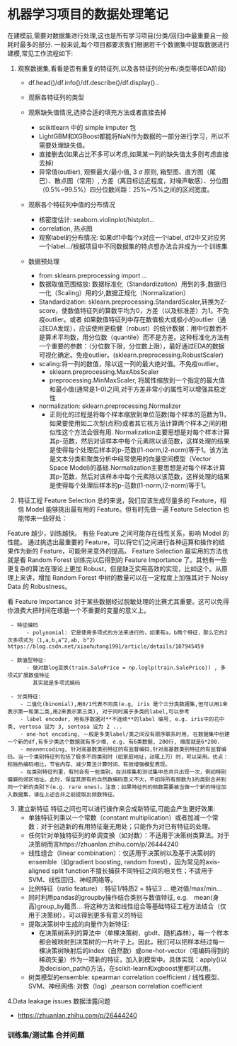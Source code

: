 # 机器学习项目的数据处理笔记
在建模前,需要对数据集进行处理,这也是所有学习项目(分类/回归)中最重要且一般耗时最多的部分. 一般来说,每个项目都要求我们根据若干个数据集中提取数据进行建模,常见工作流程如下:
   
   1. 观察数据集,看看是否有重复的特征列,以及各特征列的分布/类型等(EDA阶段)
        - df.head()/df.info()/df.describe()/df.display()..
        - 观察各特征列的类型
        - 观察缺失值情况,选择合适的填充方法或者直接去掉
            - scikitlearn 中的 simple imputer 包
            - LightGBM和XGBoost都能将NaN作为数据的一部分进行学习，所以不需要处理缺失值。
            - 直接删去(如果占比不多可以考虑,如果某一列的缺失值太多则考虑直接去掉)
            - 异常值(outlier), 观察最大/最小值, 3 $\sigma$ 原则, 箱型图、直方图（尾巴）、散点图（常用）, 方差（离目标远近程度，对噪声敏感）、分位图（0.5%~99.5%）四分位数间距：25%~75%之间的区间宽度。

        - 观察各个特征列中值的分布情况
            - 核密度估计: seaborn.violinplot/histplot...
            - correlation, 热点图
            - 观察label的分布情况: 如果df1中每个x对应一个label, df2中又对应另一个label.../根据项目中不同数据集的特点想办法合并成为一个训练集

        - 数据预处理
            - from sklearn.preprocessing import ...
            - 数据取值范围缩放: 数据标准化（Standardization）用到的多,数据归一化（Scaling）用的少,数据正规化（Normalization）
            - Standardization: sklearn.preprocessing.StandardScaler,转换为Z-score，使数值特征列的算数平均为0，方差（以及标准差）为1。不免疫outlier。或者 如果数值特征列中存在数值极大或极小的outlier（通过EDA发现），应该使用更稳健（robust）的统计数据：用中位数而不是算术平均数，用分位数（quantile）而不是方差。这种标准化方法有一个重要的参数：（分位数下限，分位数上限），最好通过EDA的数据可视化确定。免疫outlier。(sklearn.preprocessing.RobustScaler)
            - scaling:将一列的数值，除以这一列的最大绝对值。不免疫outlier。
               -  sklearn.preprocessing.MaxAbsScaler
               -  preprocessing.MinMaxScaler, 将属性缩放到一个指定的最大值和最小值(通常是1-0)之间,对于方差非常小的属性可以增强其稳定性
            - normalization: sklearn.preprocessing.Normalizer
               - 正则化的过程是将每个样本缩放到单位范数(每个样本的范数为1)，如果要使用如二次型(点积)或者其它核方法计算两个样本之间的相似性这个方法会很有用. Normalization主要思想是对每个样本计算其p-范数，然后对该样本中每个元素除以该范数，这样处理的结果是使得每个处理后样本的p-范数(l1-norm,l2-norm)等于1。该方法是文本分类和聚类分析中经常使用的向量空间模型（Vector Space Model)的基础.Normalization主要思想是对每个样本计算其p-范数，然后对该样本中每个元素除以该范数，这样处理的结果是使得每个处理后样本的p-范数(l1-norm,l2-norm)等于1。

        
  
  2. 特征工程
Feature Selection
总的来说，我们应该生成尽量多的 Feature，相信 Model 能够挑出最有用的 Feature。但有时先做一遍 Feature Selection 也能带来一些好处：

Feature 越少，训练越快。
有些 Feature 之间可能存在线性关系，影响 Model 的性能。
通过挑选出最重要的 Feature，可以将它们之间进行各种运算和操作的结果作为新的 Feature，可能带来意外的提高。
Feature Selection 最实用的方法也就是看 Random Forest 训练完以后得到的 Feature Importance 了。其他有一些更复杂的算法在理论上更加 Robust，但是缺乏实用高效的实现，比如这个。从原理上来讲，增加 Random Forest 中树的数量可以在一定程度上加强其对于 Noisy Data 的 Robustness。

看 Feature Importance 对于某些数据经过脱敏处理的比赛尤其重要。这可以免得你浪费大把时间在琢磨一个不重要的变量的意义上。

     - 特征编码
          - polynomial: 它是使用多项式的方法来进行的，如果有a，b两个特征，那么它的2次多项式为（1,a,b,a^2,ab, b^2）https://blog.csdn.net/xiaohutong1991/article/details/107945459
          
     - 数值型特征:
          - 做对数log变换(train.SalePrice = np.loglp(train.SalePrice)) , 多项式扩展数值特征
            其实就是多项式编码
            
     - 分类特征:
        - 二值化(binomial),用0/1代表不同类(e.g, iris 是个三分类数据集,但可以用1来表示第一和第二类,用2来表示第三类), 对于同时属于多类的label,可以参考
        - label encoder, 用有序数据对**不连续**的label 编号, e.g. iris中的花中类, vertosa 设为 3, sentosa 设为 2 ...
        - one-hot encoding, 一般是多类label/类之间没有顺序联系时用, 在数据集中创建一个新的df,有多少类这个数据就有多少维, e.g. 有6类数据, 200行, 维度就是6*200. 
        - meanencoding, 针对高基数类别特征的有监督编码,针对高基数类别特征的有监督编码。当一个类别特征列包括了极多不同类别时（如家庭地址，动辄上万）时，可以采用。优点：和独热编码相比，节省内存、减少算法计算时间、有效增强模型表现。
        - 在类别特征列里，有时会有一些类别，在训练集和测试集中总共只出现一次，例如特别偏僻的郊区地址。此时，保留其原有的自然数编码意义不大，不如将所有频数为1的类别合并到同一个新的类别下(e.g. rare ones)。注意：如果特征列的频数需要被当做一个新的特征加入数据集，请在上述合并之前提取出频数特征。

3. 建立新特征
   特征之间也可以进行操作来合成新特征,可能会产生更好效果:
   - 单独特征列乘以一个常数（constant multiplication）或者加减一个常数：对于创造新的有用特征毫无用处；只能作为对已有特征的处理。
   - 任何针对单独特征列的单调变换（如对数）：不适用于决策树类算法。对于决策树而言https://zhuanlan.zhihu.com/p/26444240
   - 线性组合（linear combination）：仅适用于决策树以及基于决策树的ensemble（如gradient boosting, random forest），因为常见的axis-aligned split function不擅长捕获不同特征之间的相关性；不适用于SVM、线性回归、神经网络等。
   - 比例特征（ratio feature）: 特征1/特质2 = 特征3 ...  绝对值/max/min...
   - 同时利用pandas的groupby操作结合类别与数值特征, e.g.　mean(身高)group_by籍贯...  将这种方法和线性组合等基础特征工程方法结合（仅用于决策树），可以得到更多有意义的特征
   - 提取决策树中生成的向量作为新特征:
      - 在决策树系列的算法中（单棵决策树、gbdt、随机森林），每一个样本都会被映射到决策树的一片叶子上。因此，我们可以把样本经过每一棵决策树映射后的index（自然数）或one-hot-vector（哑编码得到的稀疏矢量）作为一项新的特征，加入到模型中。具体实现：apply()以及decision_path()方法，在scikit-learn和xgboost里都可以用。
   - 树类模型的ensemble: spearman correlation coefficient    /   线性模型、SVM、神经网络: 对数（log）,pearson correlation coefficient

4.Data leakage issues 数据泄露问题
   - https://zhuanlan.zhihu.com/p/26444240










### 训练集/测试集 合并问题
